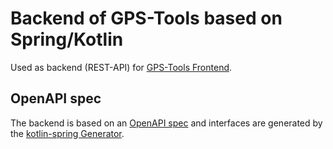 # Backend of GPS-Tools based on Spring/Kotlin

Used as backend (REST-API) for [GPS-Tools Frontend](https://github.com/devshred/gps-tools-frontend).

## OpenAPI spec
The backend is based on an [OpenAPI spec](https://editor.swagger.io/?url=https://raw.githubusercontent.com/devshred/gps-tools-backend/main/src/main/spec/api-spec.yaml) and interfaces are generated by the [kotlin-spring Generator](https://openapi-generator.tech/docs/generators/kotlin-spring/).